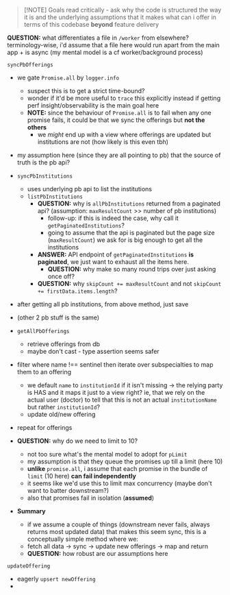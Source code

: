 
> [!NOTE] Goals
>  read critically - ask why the code is structured the way it is and the underlying assumptions that it makes
>  what can i offer in terms of this codebase **beyond** feature delivery 

**QUESTION:** what differentiates a file in `/worker` from elsewhere? terminology-wise, i'd assume that a file here would run apart from the main app + is async (my mental model is a cf worker/background process)

`syncPbOfferings`
- we gate `Promise.all` by `logger.info` 
	- suspect this is to get a strict time-bound? 
	- wonder if it'd be more useful to `trace` this explicitly instead if getting perf insight/observability is the main goal here
	- **NOTE:** since the behaviour of `Promise.all` is to fail when any one promise fails, it could be that we sync the offerings but **not the others**
		- we *might* end up with a view where offerings are updated but institutions are not (how likely is this even tbh)
- my assumption here (since they are all pointing to pb) that the source of truth is the pb api?
- `syncPbInstitutions`
	- uses underlying pb api to list the institutions 
	- `listPbInstitutions`
		- **QUESTION:** why is `allPbInstitutions` returned from a paginated api? (assumption: `maxResultCount` >> number of pb institutions)
			- follow-up: if this is indeed the case, why call it `getPaginatedInstitutions`? 
			- going to assume that the api is paginated but the page size (`maxResultCount`) we ask for is big enough to get all the institutions
		- **ANSWER:** API endpoint of `getPaginatedInstitutions` **is paginated**, we just want to exhaust all the items here. 
			- **QUESTION:** why make so many round trips over just asking once off? 
		- **QUESTION:** why `skipCount += maxResultCount` and not `skipCount += firstData.items.length`?
- after getting all pb institutions, from above method, just save
- (other 2 pb stuff is the same)
- `getAllPbOfferings` 
	- retrieve offerings from db 
	- maybe don't cast - type assertion seems safer
- filter where name !== sentinel then iterate over subspecialties to map them to an offering 
	- we default `name` to `institutionId` if it isn't missing -> the relying party is HAS and it maps it just to a view right? ie, that we rely on the actual user (doctor) to tell that this is not an actual `institutionName` but rather `institutionId`?
	- update old/new offering
- repeat for offerings
- **QUESTION:** why do we need to limit to 10? 
	- not too sure what's the mental model to adopt for `pLimit`
	- my assumption is that they queue the promises up till a limit (here 10)
	- **unlike** `promise.all`, i assume that each promise in the bundle of `limit` (10 here) **can fail independently**
	- it seems like we'd use this to limit max concurrency (maybe don't want to batter downstream?)
	- also that promises fail in isolation (**assumed**)
	
- **Summary**
	- if we assume a couple of things (downstream never fails, always returns most updated data) that makes this seem sync, this is a conceptually simple method where we:
	- fetch all data -> sync -> update new offerings -> map and return
	- **QUESTION:** how robust are our assumptions here

`updateOffering`
- eagerly `upsert newOffering`
- 